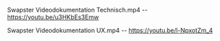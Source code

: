 

Swapster Videodokumentation Technisch.mp4  --       https://youtu.be/u3HKbEs3Emw 

Swapster Videodokumentation UX.mp4         --       https://youtu.be/l-NpxotZm_4